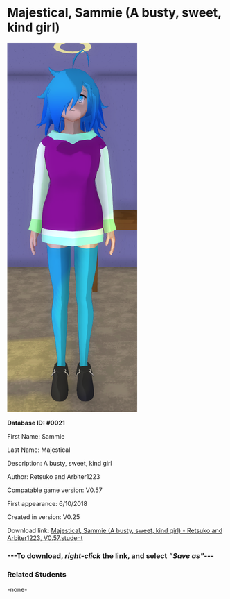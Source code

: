 # Majestical, Sammie (A busty, sweet, kind girl)

<img src="../../Files/Images/Majestical, Sammie (A busty, sweet, kind girl).png" title="Majestical, Sammie (A busty, sweet, kind girl) - Retsuko and Arbiter1223, V0.57">

**Database ID: #0021**

First Name: Sammie

Last Name: Majestical

Description: A busty, sweet, kind girl

Author: Retsuko and Arbiter1223

Compatable game version: V0.57

First appearance: 6/10/2018

Created in version: V0.25

Download link: <a href="https://raw.githubusercontent.com/Arbiter1223/Daigaku-Gurashi-Custom-Students/master/Files/Student%20Files/Majestical%2C%20Sammie%20(A%20busty%2C%20sweet%2C%20kind%20girl)%20-%20Retsuko%20and%20Arbiter1223%2C%20V0.57.student">Majestical, Sammie (A busty, sweet, kind girl) - Retsuko and Arbiter1223, V0.57.student</a>

### ---**To download, _right-click_ the link, and select _"Save as"_**---

### Related Students

-none-

